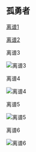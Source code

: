 ## 孤勇者


[离谱1](https://lglg.top/630463)

[离谱2](https://lglg.top/630478)

离谱3

![离谱3](https://cdn.luogu.com.cn/upload/image_hosting/hji4h5xv.png)

离谱4

![离谱4](https://picst.sunbangyan.cn/2023/07/13/r2p9k6.png)

离谱5

![离谱5](https://cdn.luogu.com.cn/upload/image_hosting/g41mkw3r.png)

离谱6

![离谱6](https://cdn.luogu.com.cn/upload/image_hosting/bc2m0grv.png)
